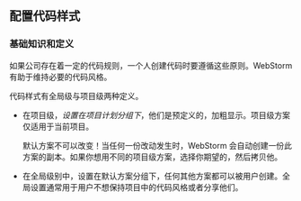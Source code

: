 ## 配置代码样式

### 基础知识和定义
如果公司存在着一定的代码规则，一个人创建代码时要遵循这些原则。WebStorm有助于维持必要的代码风格。

代码样式有全局级与项目级两种定义。
* 在项目级，*设置在项目计划分组下*，他们是预定义的，加粗显示。项目级方案仅适用于当前项目。

	默认方案不可以改变！当任何一份改动发生时，WebStorm 会自动创建一份此方案的副本。如果你想用不同的项目级方案，选择你期望的，然后拷贝他。
* 在全局级别中，设置在默认方案分组下，任何其他方案都可以被用户创建。全局设置通常用于用户不想保持项目中的代码风格或者分享他们。
